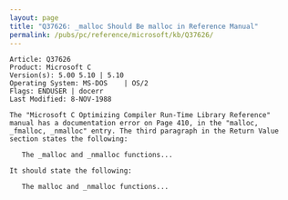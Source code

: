 ```yaml
---
layout: page
title: "Q37626: _malloc Should Be malloc in Reference Manual"
permalink: /pubs/pc/reference/microsoft/kb/Q37626/
---
```


	Article: Q37626
	Product: Microsoft C
	Version(s): 5.00 5.10 | 5.10
	Operating System: MS-DOS    | OS/2
	Flags: ENDUSER | docerr
	Last Modified: 8-NOV-1988
	
	The "Microsoft C Optimizing Compiler Run-Time Library Reference"
	manual has a documentation error on Page 410, in the "malloc,
	_fmalloc, _nmalloc" entry. The third paragraph in the Return Value
	section states the following:
	
	   The _malloc and _nmalloc functions...
	
	It should state the following:
	
	   The malloc and _nmalloc functions...
